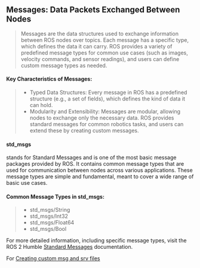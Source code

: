 ## Messages: Data Packets Exchanged Between Nodes


> Messages are the data structures used to exchange information between ROS nodes over topics. Each message has a specific type, which defines the data it can carry. ROS provides a variety of predefined message types for common use cases (such as images, velocity commands, and sensor readings), and users can define custom message types as needed.


#### Key Characteristics of Messages:
> - Typed Data Structures: Every message in ROS has a predefined structure (e.g., a set of fields), which defines the kind of data it can hold.
> - Modularity and Extensibility: Messages are modular, allowing nodes to exchange only the necessary data. ROS provides standard messages for common robotics tasks, and users can extend these by creating custom messages.


#### std_msgs
stands for Standard Messages and is one of the most basic message packages provided by ROS. It contains common message types that are used for communication between nodes across various applications. These message types are simple and fundamental, meant to cover a wide range of basic use cases.

#### Common Message Types in std_msgs:
> - std_msgs/String
> - std_msgs/Int32
> - std_msgs/Float64
> - std_msgs/Bool

For more detailed information, including specific message types, visit the ROS 2 Humble [Standard Messages](https://docs.ros.org/en/humble/p/std_msgs/) documentation.

For [Creating custom msg and srv files](https://docs.ros.org/en/humble/Tutorials/Beginner-Client-Libraries/Custom-ROS2-Interfaces.html)